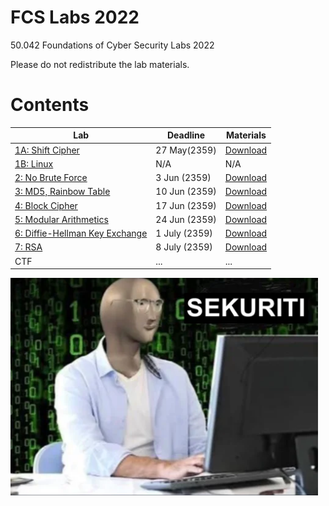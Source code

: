 # FCS Labs 2022

50.042 Foundations of Cyber Security Labs 2022

Please do not redistribute the lab materials.

# Contents

| Lab  | Deadline | Materials |
| ---- | -------- | --------- |
| [1A: Shift Cipher](lab1/lab1a_shift_cipher.md) | 27 May(2359) | [Download](lab1/lab1.zip) |
| [1B: Linux](lab1/lab1b_linux.md) | N/A | N/A |
| [2: No Brute Force](lab2) | 3 Jun (2359) | [Download](lab2/lab2.zip) |
| [3: MD5, Rainbow Table](lab3) | 10 Jun (2359) | [Download](lab3/lab3.zip) |
| [4: Block Cipher](lab4) | 17 Jun (2359) | [Download](lab4/lab4.zip) |
| [5: Modular Arithmetics](lab5) | 24 Jun (2359) | [Download](lab5/lab5.zip) |
| [6: Diffie-Hellman Key Exchange](lab6) |  1 July (2359) | [Download](lab6/lab6.zip) |
| [7: RSA](lab7) | 8 July (2359) | [Download](lab7/lab7.zip) |
| CTF | ... | ... |

![](header.png)

